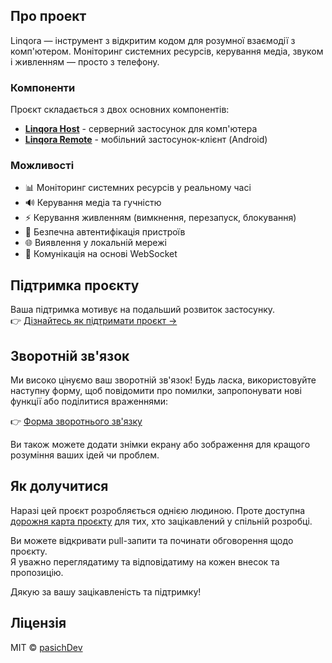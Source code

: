 ## Про проект

Linqora — інструмент з відкритим кодом для розумної взаємодії з комп'ютером. Моніторинг системних ресурсів, керування медіа, звуком і живленням — просто з телефону.

### Компоненти

Проєкт складається з двох основних компонентів:

- **[Linqora Host](./LinqoraHost)** - серверний застосунок для комп'ютера
- **[Linqora Remote](./linqoraremote)** - мобільний застосунок-клієнт (Android)

### Можливості

- 📊 Моніторинг системних ресурсів у реальному часі
- 🔊 Керування медіа та гучністю
- ⚡ Керування живленням (вимкнення, перезапуск, блокування)
- 🔐 Безпечна автентифікація пристроїв
- 🌐 Виявлення у локальній мережі
- 🔄 Комунікація на основі WebSocket

## Підтримка проєкту

Ваша підтримка мотивує на подальший розвиток застосунку.  
👉 [Дізнайтесь як підтримати проєкт →](./SPONSORS.md)

## Зворотній зв'язок

Ми високо цінуємо ваш зворотній зв'язок! Будь ласка, використовуйте наступну форму, щоб повідомити про помилки, запропонувати нові функції або поділитися враженнями:

👉 [Форма зворотнього зв'язку](https://tally.so/r/np9XlV)

Ви також можете додати знімки екрану або зображення для кращого розуміння ваших ідей чи проблем.

## Як долучитися

Наразі цей проєкт розробляється однією людиною. Проте доступна [дорожня карта проєкту](./ROADMAP.md) для тих, хто зацікавлений у спільній розробці.

Ви можете відкривати pull-запити та починати обговорення щодо проєкту.  
Я уважно переглядатиму та відповідатиму на кожен внесок та пропозицію.

Дякую за вашу зацікавленість та підтримку!

## Ліцензія

MIT © [pasichDev](https://github.com/pasichDev)